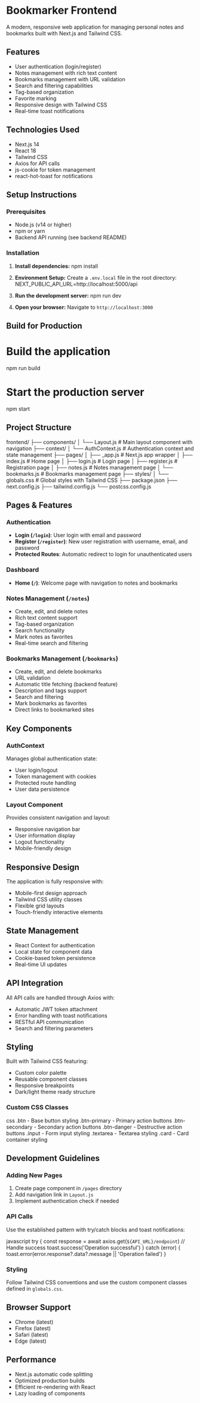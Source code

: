 # Bookmarker Frontend

A modern, responsive web application for managing personal notes and bookmarks built with Next.js and Tailwind CSS.

## Features

- User authentication (login/register)
- Notes management with rich text content
- Bookmarks management with URL validation
- Search and filtering capabilities
- Tag-based organization
- Favorite marking
- Responsive design with Tailwind CSS
- Real-time toast notifications

## Technologies Used

- Next.js 14
- React 18
- Tailwind CSS
- Axios for API calls
- js-cookie for token management
- react-hot-toast for notifications

## Setup Instructions

### Prerequisites

- Node.js (v14 or higher)
- npm or yarn
- Backend API running (see backend README)

### Installation

1. **Install dependencies:**
   npm install

2. **Environment Setup:**
   Create a `.env.local` file in the root directory:
   NEXT_PUBLIC_API_URL=http://localhost:5000/api

3. **Run the development server:**
   npm run dev

4. **Open your browser:**
   Navigate to `http://localhost:3000`

## Build for Production

# Build the application
npm run build

# Start the production server
npm start

## Project Structure

frontend/
├── components/
│   └── Layout.js           # Main layout component with navigation
├── context/
│   └── AuthContext.js      # Authentication context and state management
├── pages/
│   ├── _app.js            # Next.js app wrapper
│   ├── index.js           # Home page
│   ├── login.js           # Login page
│   ├── register.js        # Registration page
│   ├── notes.js           # Notes management page
│   └── bookmarks.js       # Bookmarks management page
├── styles/
│   └── globals.css        # Global styles with Tailwind CSS
├── package.json
├── next.config.js
├── tailwind.config.js
└── postcss.config.js

## Pages & Features

### Authentication
- **Login (`/login`)**: User login with email and password
- **Register (`/register`)**: New user registration with username, email, and password
- **Protected Routes**: Automatic redirect to login for unauthenticated users

### Dashboard
- **Home (`/`)**: Welcome page with navigation to notes and bookmarks

### Notes Management (`/notes`)
- Create, edit, and delete notes
- Rich text content support
- Tag-based organization
- Search functionality
- Mark notes as favorites
- Real-time search and filtering

### Bookmarks Management (`/bookmarks`)
- Create, edit, and delete bookmarks
- URL validation
- Automatic title fetching (backend feature)
- Description and tags support
- Search and filtering
- Mark bookmarks as favorites
- Direct links to bookmarked sites

## Key Components

### AuthContext
Manages global authentication state:
- User login/logout
- Token management with cookies
- Protected route handling
- User data persistence

### Layout Component
Provides consistent navigation and layout:
- Responsive navigation bar
- User information display
- Logout functionality
- Mobile-friendly design

## Responsive Design

The application is fully responsive with:
- Mobile-first design approach
- Tailwind CSS utility classes
- Flexible grid layouts
- Touch-friendly interactive elements

## State Management

- React Context for authentication
- Local state for component data
- Cookie-based token persistence
- Real-time UI updates

## API Integration

All API calls are handled through Axios with:
- Automatic JWT token attachment
- Error handling with toast notifications
- RESTful API communication
- Search and filtering parameters

## Styling

Built with Tailwind CSS featuring:
- Custom color palette
- Reusable component classes
- Responsive breakpoints
- Dark/light theme ready structure

### Custom CSS Classes

   css
.btn - Base button styling
.btn-primary - Primary action buttons
.btn-secondary - Secondary action buttons
.btn-danger - Destructive action buttons
.input - Form input styling
.textarea - Textarea styling
.card - Card container styling

## Development Guidelines

### Adding New Pages
1. Create page component in `/pages` directory
2. Add navigation link in `Layout.js`
3. Implement authentication check if needed

### API Calls
Use the established pattern with try/catch blocks and toast notifications:

   javascript
try {
  const response = await axios.get(`${API_URL}/endpoint`)
  // Handle success
  toast.success('Operation successful')
} catch (error) {
  toast.error(error.response?.data?.message || 'Operation failed')
}


### Styling
Follow Tailwind CSS conventions and use the custom component classes defined in `globals.css`.

## Browser Support

- Chrome (latest)
- Firefox (latest)
- Safari (latest)
- Edge (latest)

## Performance

- Next.js automatic code splitting
- Optimized production builds
- Efficient re-rendering with React
- Lazy loading of components
